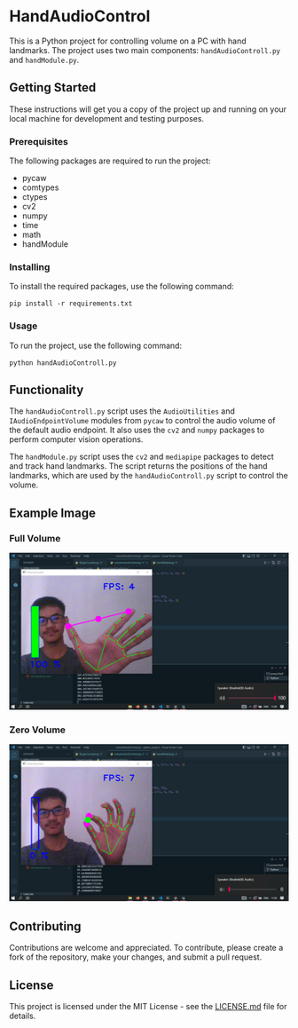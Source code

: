 # HandAudioControl

This is a Python project for controlling volume on a PC with hand landmarks. The project uses two main components: `handAudioControll.py` and `handModule.py`.

## Getting Started

These instructions will get you a copy of the project up and running on your local machine for development and testing purposes.

### Prerequisites

The following packages are required to run the project:

- pycaw
- comtypes
- ctypes
- cv2
- numpy
- time
- math
- handModule

### Installing

To install the required packages, use the following command:

```
pip install -r requirements.txt
```

### Usage

To run the project, use the following command:

```
python handAudioControll.py
```

## Functionality

The `handAudioControll.py` script uses the `AudioUtilities` and `IAudioEndpointVolume` modules from `pycaw` to control the audio volume of the default audio endpoint. It also uses the `cv2` and `numpy` packages to perform computer vision operations.

The `handModule.py` script uses the `cv2` and `mediapipe` packages to detect and track hand landmarks. The script returns the positions of the hand landmarks, which are used by the `handAudioControll.py` script to control the volume.

## Example Image

### Full Volume

![Full Volume](./full-volume.png)

### Zero Volume

![Zero Volume](./zero-volume.png)

## Contributing

Contributions are welcome and appreciated. To contribute, please create a fork of the repository, make your changes, and submit a pull request.

## License

This project is licensed under the MIT License - see the [LICENSE.md](LICENSE.md) file for details.
